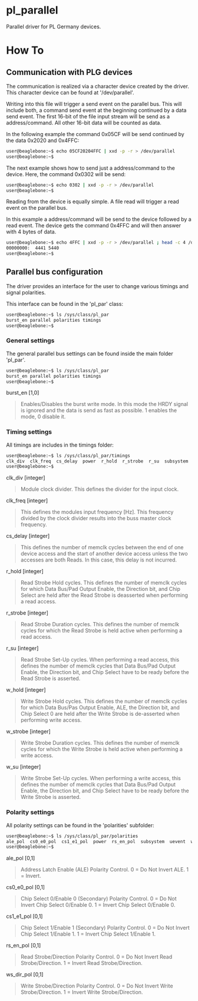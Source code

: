 # pl_parallel

Parallel driver for PL Germany devices.

# How To

## Communication with PLG devices

The communication is realized via a character device created by the driver. This character device can be found at '/dev/parallel'.

Writing into this file will trigger a send event on the parallel bus.
This will include both, a command send event at the beginning continued by a data send event.
The first 16-bit of the file input stream will be send as a address/command. All other 16-bit data will be counted as data.

In the following example the command 0x05CF will be send continued by the data 0x2020 and 0x4FFC:

```sh
user@beaglebone:~$ echo 05CF20204FFC | xxd -p -r > /dev/parallel
user@beaglebone:~$
```

The next example shows how to send just a address/command to the device. Here, the command 0x0302 will be send:

```sh
user@beaglebone:~$ echo 0302 | xxd -p -r > /dev/parallel
user@beaglebone:~$
```

Reading from the device is equally simple. A file read will trigger a read event on the parallel bus.

In this example a address/command will be send to the device followed by a read event.
The device gets the command 0x4FFC and will then answer with 4 bytes of data.

```sh
user@beaglebone:~$ echo 4FFC | xxd -p -r > /dev/parallel ; head -c 4 /dev/parallel | xxd
00000000:  4441 5440
user@beaglebone:~$
```

## Parallel bus configuration

The driver provides an interface for the user to change various timings and signal polarities.

This interface can be found in the 'pl_par' class:

```sh
user@beaglebone:~$ ls /sys/class/pl_par
burst_en parallel polarities timings
user@beaglebone:~$ 
```

### General settings

The general parallel bus settings can be found inside the main folder 'pl_par'.

```sh
user@beaglebone:~$ ls /sys/class/pl_par
burst_en parallel polarities timings
user@beaglebone:~$ 
```

burst_en [1,0]

> Enables/Disables the burst write mode. In this mode the HRDY signal is ignored and the data is send as fast as possible.
> 1 enables the mode, 0 disable it.

### Timing settings

All timings are includes in the timings folder:

```sh
user@beaglebone:~$ ls /sys/class/pl_par/timings
clk_div  clk_freq  cs_delay  power  r_hold  r_strobe  r_su  subsystem  uevent  w_hold  w_strobe  w_su
user@beaglebone:~$ 
```

clk_div [integer]

> Module clock divider.
> This defines the divider for the input clock.

clk_freq [integer]

> This defines the modules input frequency [Hz]. This frequency divided by the 
> clock divider results into the buss master clock frequency.

cs_delay [integer]

> This defines the number of memclk cycles between the end of one device access 
> and the start of another device access unless the two accesses are both Reads.
> In this case, this delay is not incurred.

r_hold [integer]

> Read Strobe Hold cycles.
> This defines the number of memclk cycles for which Data Bus/Pad Output Enable, 
> the Direction bit, and Chip Select are held after the Read Strobe is 
> deasserted when performing a read access.

r_strobe [integer]

> Read Strobe Duration cycles.
> This defines the number of memclk cycles for which the Read
> Strobe is held active when performing a read access.

r_su [integer]

> Read Strobe Set-Up cycles.
> When performing a read access, this defines the number of
> memclk cycles that Data Bus/Pad Output Enable, the Direction bit,
> and Chip Select have to be ready before the Read Strobe is
> asserted.

w_hold [integer]

> Write Strobe Hold cycles.
> This defines the number of memclk cycles for which Data
> Bus/Pas Output Enable, ALE, the Direction bit, and Chip Select 0
> are held after the Write Strobe is de-asserted when performing write
> access.

w_strobe [integer]

> Write Strobe Duration cycles.
> This defines the number of memclk cycles for which the Write
> Strobe is held active when performing a write access.

w_su [integer]

> Write Strobe Set-Up cycles.
> When performing a write access, this defines the number of
> memclk cycles that Data Bus/Pad Output Enable, the Direction bit,
> and Chip Select have to be ready before the Write Strobe is
> asserted.

### Polarity settings

All polarity settings can be found in the 'polarities' subfolder:

```sh
user@beaglebone:~$ ls /sys/class/pl_par/polarities
ale_pol  cs0_e0_pol  cs1_e1_pol  power  rs_en_pol  subsystem  uevent  ws_dir_pol
user@beaglebone:~$
```

ale_pol [0,1]

> Address Latch Enable (ALE) Polarity Control.
> 0 = Do Not Invert ALE.
> 1 = Invert.

cs0_e0_pol [0,1]

> Chip Select 0/Enable 0 (Secondary) Polarity Control.
> 0 = Do Not Invert Chip Select 0/Enable 0.
> 1 = Invert Chip Select 0/Enable 0.

cs1_e1_pol [0,1]

> Chip Select 1/Enable 1 (Secondary) Polarity Control.
> 0 = Do Not Invert Chip Select 1/Enable 1.
> 1 = Invert Chip Select 1/Enable 1.

rs_en_pol [0,1]

> Read Strobe/Direction Polarity Control.
> 0 = Do Not Invert Read Strobe/Direction.
> 1 = Invert Read Strobe/Direction.

ws_dir_pol [0,1]

> Write Strobe/Direction Polarity Control.
> 0 = Do Not Invert Write Strobe/Direction.
> 1 = Invert Write Strobe/Direction.